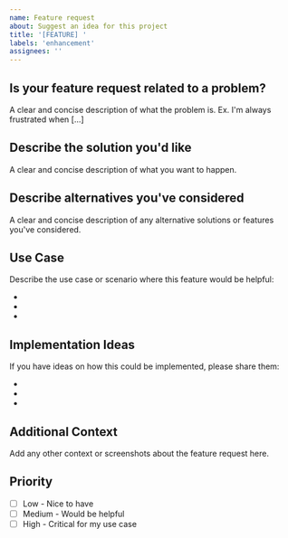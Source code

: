 ```yaml
---
name: Feature request
about: Suggest an idea for this project
title: '[FEATURE] '
labels: 'enhancement'
assignees: ''
---
```


## Is your feature request related to a problem?

A clear and concise description of what the problem is. Ex. I'm always frustrated when [...]

## Describe the solution you'd like

A clear and concise description of what you want to happen.

## Describe alternatives you've considered

A clear and concise description of any alternative solutions or features you've considered.

## Use Case

Describe the use case or scenario where this feature would be helpful:

- 
- 
- 

## Implementation Ideas

If you have ideas on how this could be implemented, please share them:

- 
- 
- 

## Additional Context

Add any other context or screenshots about the feature request here.

## Priority

- [ ] Low - Nice to have
- [ ] Medium - Would be helpful
- [ ] High - Critical for my use case
